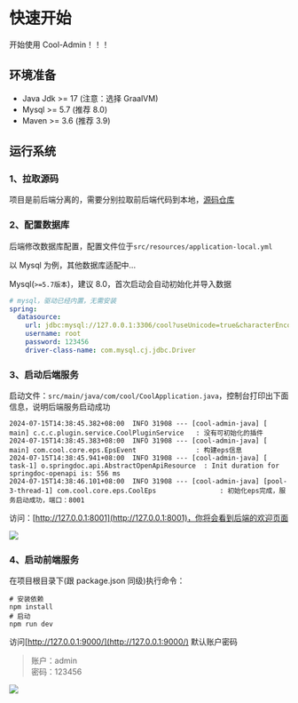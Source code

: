 # 快速开始

开始使用 Cool-Admin！！！

## 环境准备

- Java Jdk >= 17 (注意：选择 GraalVM)
- Mysql >= 5.7 (推荐 8.0)
- Maven >= 3.6 (推荐 3.9)

## 运行系统

### 1、拉取源码

项目是前后端分离的，需要分别拉取前后端代码到本地，[源码仓库](/src/introduce/src.html)

### 2、配置数据库

后端修改数据库配置，配置文件位于`src/resources/application-local.yml`

以 Mysql 为例，其他数据库适配中...

Mysql(`>=5.7版本`)，建议 8.0，首次启动会自动初始化并导入数据

```yaml
# mysql，驱动已经内置，无需安装
spring:
  datasource:
    url: jdbc:mysql://127.0.0.1:3306/cool?useUnicode=true&characterEncoding=UTF-8&serverTimezone=GMT%2b8
    username: root
    password: 123456
    driver-class-name: com.mysql.cj.jdbc.Driver
```

### 3、启动后端服务

启动文件：`src/main/java/com/cool/CoolApplication.java`，控制台打印出下面信息，说明后端服务启动成功

```
2024-07-15T14:38:45.382+08:00  INFO 31908 --- [cool-admin-java] [           main] c.c.c.plugin.service.CoolPluginService   : 没有可初始化的插件
2024-07-15T14:38:45.383+08:00  INFO 31908 --- [cool-admin-java] [           main] com.cool.core.eps.EpsEvent               : 构建eps信息
2024-07-15T14:38:45.941+08:00  INFO 31908 --- [cool-admin-java] [         task-1] o.springdoc.api.AbstractOpenApiResource  : Init duration for springdoc-openapi is: 556 ms
2024-07-15T14:38:46.101+08:00  INFO 31908 --- [cool-admin-java] [pool-3-thread-1] com.cool.core.eps.CoolEps                : 初始化eps完成，服务启动成功，端口：8001
```

访问：[http://127.0.0.1:8001](http://127.0.0.1:8001)，你将会看到后端的欢迎页面

![](/guide/run.png)

### 4、启动前端服务

在项目根目录下(跟 package.json 同级)执行命令：

```shell
# 安装依赖
npm install
# 启动
npm run dev
```

访问[http://127.0.0.1:9000/](http://127.0.0.1:9000/)
默认账户密码

> 账户：admin  
> 密码：123456

![](/show/admin.png)
